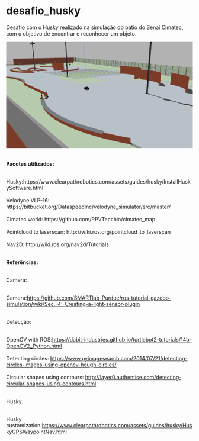 # desafio_husky
Desafio com o Husky realizado na simulação do pátio do Senai Cimatec, com o objetivo de encontrar e reconhecer um objeto. 

![alt text](https://raw.githubusercontent.com/israelmotta/desafio_husky/master/src/husky/fig/HuskyMap.png)


<br><b>Pacotes utilizados:</b></br>

<p><br>Husky:https://www.clearpathrobotics.com/assets/guides/husky/InstallHuskySoftware.html</br>
<br>Velodyne VLP-16: https://bitbucket.org/DataspeedInc/velodyne_simulator/src/master/</br>
<br>Cimatec world: https://github.com/PPVTecchio/cimatec_map</br>
<br>Pointcloud to laserscan: http://wiki.ros.org/pointcloud_to_laserscan</br>
<br>Nav2D: http://wiki.ros.org/nav2d/Tutorials</br></p>

<br><b>Referências:</b></br>

<p><br>Camera:</br>

<br>Camera:https://github.com/SMARTlab-Purdue/ros-tutorial-gazebo-simulation/wiki/Sec.-4:-Creating-a-light-sensor-plugin</br></p>

<p><br>Detecção:</br>

<br>OpenCV with ROS:https://dabit-industries.github.io/turtlebot2-tutorials/14b-OpenCV2_Python.html</br>
<br>Detecting circles: https://www.pyimagesearch.com/2014/07/21/detecting-circles-images-using-opencv-hough-circles/</br>
<br>Circular shapes using contours: http://layer0.authentise.com/detecting-circular-shapes-using-contours.html</br></p>

<p><br>Husky:</br>

<br>Husky customization:https://www.clearpathrobotics.com/assets/guides/husky/HuskyGPSWaypointNav.html</br></p>
